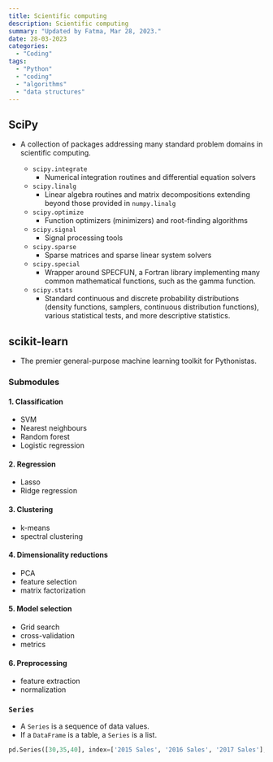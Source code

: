 ```yaml
---
title: Scientific computing
description: Scientific computing
summary: "Updated by Fatma, Mar 28, 2023."
date: 28-03-2023
categories:
  - "Coding"
tags:
  - "Python"
  - "coding"
  - "algorithms"
  - "data structures"
---
```

## SciPy

- A collection of packages addressing many standard problem domains in scientific computing.

  - `scipy.integrate`
    - Numerical integration routines and differential equation solvers
  - `scipy.linalg`
    - Linear algebra routines and matrix decompositions extending beyond those provided in `numpy.linalg`
  - `scipy.optimize`
    - Function optimizers (minimizers) and root-finding algorithms
  - `scipy.signal`
    - Signal processing tools
  - `scipy.sparse`
    - Sparse matrices and sparse linear system solvers
  - `scipy.special`
    - Wrapper around SPECFUN, a Fortran library implementing many common mathematical functions, such as the gamma function.
  - `scipy.stats`
    - Standard continuous and discrete probability distributions (density functions, samplers, continuous distribution functions), various statistical tests, and more descriptive statistics.

## scikit-learn

- The premier general-purpose machine learning toolkit for Pythonistas.

### Submodules

#### 1. Classification

- SVM
- Nearest neighbours
- Random forest
- Logistic regression

#### 2. Regression

- Lasso
- Ridge regression

#### 3. Clustering

- k-means
- spectral clustering

#### 4. Dimensionality reductions

- PCA
- feature selection
- matrix factorization

#### 5. Model selection

- Grid search
- cross-validation
- metrics

#### 6. Preprocessing

- feature extraction
- normalization

### `Series`

- A `Series` is a sequence of data values.
- If a `DataFrame` is a table, a `Series` is a list.

```python
pd.Series([30,35,40], index=['2015 Sales', '2016 Sales', '2017 Sales'], name = 'Product A')
```
